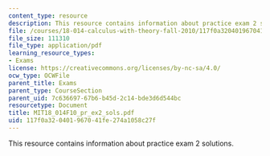 ```yaml
---
content_type: resource
description: This resource contains information about practice exam 2 solutions.
file: /courses/18-014-calculus-with-theory-fall-2010/117f0a320401967041fe274a1058c27f_MIT18_014F10_pr_ex2_sols.pdf
file_size: 111310
file_type: application/pdf
learning_resource_types:
- Exams
license: https://creativecommons.org/licenses/by-nc-sa/4.0/
ocw_type: OCWFile
parent_title: Exams
parent_type: CourseSection
parent_uid: 7c636697-67b6-b45d-2c14-bde3d6d544bc
resourcetype: Document
title: MIT18_014F10_pr_ex2_sols.pdf
uid: 117f0a32-0401-9670-41fe-274a1058c27f
---
```

This resource contains information about practice exam 2 solutions.